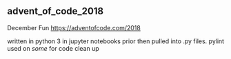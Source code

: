 ## advent_of_code_2018
December Fun
https://adventofcode.com/2018

written in python 3 in jupyter notebooks prior then pulled into .py files.
pylint used on *some* for code clean up
